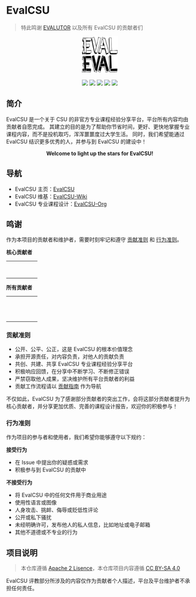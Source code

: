 # EvalCSU

> 特此鸣谢 [EVALUTOR](docs/global/evaluator.md) 以及所有 EvalCSU 的贡献者们

<p align="center"><img alt="LOGO" src="overrides/assets/images/global/logo.jpg" width="100px" height="100px" /></p>

<p align="center">
  <img src="https://img.shields.io/crates/l/rustc-serialize" />
  <img src="https://img.shields.io/github/repo-size/jacob953/evalcsu" />
  <img src="https://img.shields.io/github/issues-raw/jacob953/evalcsu" />
  <img src="https://img.shields.io/github/issues-pr-closed/jacob953/evalcsu" />
  <img src="https://img.shields.io/github/milestones/progress-percent/jacob953/evalcsu/1" />
</p>

## 简介

EvalCSU 是一个关于 CSU 的非官方专业课程经验分享平台，平台所有内容均由贡献者自愿完成。
其建立的目的是为了帮助你节省时间，更好、更快地掌握专业课程内容，而不是投机取巧，浑浑噩噩度过大学生活。
同时，我们希望能通过 EvalCSU 结识更多优秀的人，并参与到 EvalCSU 的建设中！

<p align="center"><b> Welcome to light up the stars for EvalCSU! </b></p>

## 导航

- EvalCSU 主页：[EvalCSU](https://jacob953.github.io/evalcsu/)
- EvalCSU 维基：[EvalCSU-Wiki](https://github.com/Jacob953/evalcsu/wiki)
- EvalCSU 专业课程设计：[EvalCSU-Org](https://github.com/EvalCSU)

## 鸣谢

作为本项目的贡献者和维护者，需要时刻牢记和遵守 [贡献准则](#贡献准则) 和 [行为准则](#行为准则)。

**核心贡献者**

<table width="700px" style="table-layout:fixed">
    <tr>
        <td align="top" style="word-wrap:break-word;"><img src="https://avatars.githubusercontent.com/u/64075563?s=120&v=4" width="100px" alt=""/></td>
        <td align="top" style="word-wrap:break-word;"><img src="https://avatars.githubusercontent.com/u/74520253?s=120&v=4" width="100px" alt=""/></td>
        <td align="top" style="word-wrap:break-word;"><img src="https://avatars.githubusercontent.com/u/72350550?s=120&v=4" width="100px" alt=""/></td>
        <td align="top" style="word-wrap:break-word;"><img src="https://avatars.githubusercontent.com/u/65447998?s=120&v=4" width="100px" alt=""/></td>
        <td align="top" style="word-wrap:break-word;"><img src="https://avatars.githubusercontent.com/u/58100940?s=120&v=4" width="100px" alt=""/></td>
        <td align="top" style="word-wrap:break-word;"><img src="https://avatars.githubusercontent.com/u/73345205?s=120&v=4" width="100px" alt=""/></td>
    </tr>
    <tr>
        <td align="top" style="word-wrap:break-word;"><img src="https://avatars.githubusercontent.com/u/67886875?s=120&v=4" width="100px;" alt=""/></td>
        <td align="top" style="word-wrap:break-word;"><img src="https://avatars.githubusercontent.com/u/63188873?s=120&v=4" width="100px;" alt=""/></td>
        <td align="top" style="word-wrap:break-word;"><img src="https://avatars.githubusercontent.com/u/72395679?s=120&v=4" width="100px;" alt=""/></td>
        <td align="top" style="word-wrap:break-word;"><img src="https://avatars.githubusercontent.com/u/57822495?s=120&v=4" width="100px;" alt=""/></td>
        <td align="top" style="word-wrap:break-word;"><img src="https://avatars.githubusercontent.com/u/28536427?s=120&v=4" width="100px;" alt=""/></td>
        <td align="top" style="word-wrap:break-word;"><img src="https://avatars.githubusercontent.com/u/55947248?s=120&v=4" width="100px;" alt=""/></td>
    </tr>
</table>

**所有贡献者**

<table width="700px" style="table-layout:fixed">
    <tr>
        <td align="top" style="word-wrap:break-word;"><img src="https://avatars.githubusercontent.com/u/63287428?s=120&v=4" width="100px;" alt=""/></td>
        <td align="top" style="word-wrap:break-word;"><img src="https://avatars.githubusercontent.com/u/94861831?s=120&v=4" width="100px;" alt=""/></td>
        <td align="top" style="word-wrap:break-word;"><img src="https://avatars.githubusercontent.com/u/72063459?s=120&v=4" width="100px;" alt=""/></td>
        <td align="top" style="word-wrap:break-word;"><img src="https://avatars.githubusercontent.com/u/62288395?s=120&v=4" width="100px;" alt=""/></td>
        <td align="top" style="word-wrap:break-word;"><img src="https://avatars.githubusercontent.com/u/72177652?s=120&v=4" width="100px;" alt=""/></td>
        <td align="top" style="word-wrap:break-word;"><img src="https://avatars.githubusercontent.com/u/53910152?s=120&v=4" width="100px;" alt=""/></td>
    </tr>
    <tr>
        <td align="top" style="word-wrap:break-word;"><img src="https://avatars.githubusercontent.com/u/60459217?s=120&v=4" width="100px;" alt=""/></td>
        <td align="top" style="word-wrap:break-word;"><img src="https://avatars.githubusercontent.com/u/73117818?s=120&v=4" width="100px;" alt=""/></td>
        <td align="top" style="word-wrap:break-word;"><img src="https://avatars.githubusercontent.com/u/99242280?s=120&v=4" width="100px;" alt=""/></td>
        <td align="top" style="word-wrap:break-word;"><img src="https://avatars.githubusercontent.com/u/97728260?s=120&v=4" width="100px;" alt=""/></td>
        <td align="top" style="word-wrap:break-word;"><img src="https://avatars.githubusercontent.com/u/69760370?s=120&v=4" width="100px;" alt=""/></td>
        <td align="top" style="word-wrap:break-word;"><img src="https://avatars.githubusercontent.com/u/43837880?s=120&v=4" width="100px;" alt=""/></td>
    </tr>
    <tr>
        <td align="top" style="word-wrap:break-word;"><img src="https://avatars.githubusercontent.com/u/45818075?s=120&v=4" width="100px;" alt=""/></td>
        <td align="top" style="word-wrap:break-word;"><img src="https://avatars.githubusercontent.com/u/72145272?s=120&v=4" width="100px;" alt=""/></td>
        <td align="top" style="word-wrap:break-word;"><img src="https://avatars.githubusercontent.com/u/91550732?s=120&v=4" width="100px;" alt=""/></td>
    </tr>
</table>

### 贡献准则

- 公开、公平、公正，这是 EvalCSU 的根本价值理念
- 承担开源责任，对内容负责，对他人的贡献负责
- 共创、共建、共享 EvalCSU 专业课程经验分享平台
- 积极响应回馈，在分享中不断学习、不断修正错误
- 严禁窃取他人成果，坚决维护所有平台贡献者的利益
- 贡献工作流程请以 [贡献指南](/docs/global/zh-simplify/contribution.md) 作为导航

不仅如此，EvalCSU 为了感谢部分贡献者的突出工作，会将这部分贡献者提升为核心贡献者，并分享更加优质、完善的课程设计报告，欢迎你的积极参与！

### 行为准则

作为项目的参与者和使用者，我们希望你能够遵守以下规约：

**接受行为**

- 在 Issue 中提出你的疑惑或需求
- 积极参与到 EvalCSU 的贡献中

**不接受行为**

- 将 EvalCSU 中的任何文件用于商业用途
- 使用性语言或图像
- 人身攻击、挑衅、侮辱或贬低性评论
- 公开或私下骚扰
- 未经明确许可，发布他人的私人信息，比如地址或电子邮箱
- 其他不道德或不专业的行为

## 项目说明

> 本仓库遵循 [Apache 2 Lisence](https://github.com/Jacob953/evalcsu/blob/main/LICENSE-AP)，本仓库项目内容遵循 [CC BY-SA 4.0](https://github.com/Jacob953/evalcsu/blob/main/LICENSE-CC)

EvalCSU 评教部分所涉及的内容仅作为贡献者个人描述，平台及平台维护者不承担任何责任。
